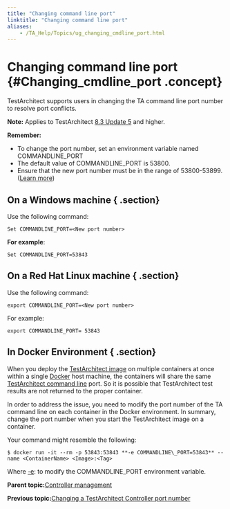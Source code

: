 ```yaml
--- 
title: "Changing command line port"
linktitle: "Changing command line port"
aliases: 
    - /TA_Help/Topics/ug_changing_cmdline_port.html
---
```

# Changing command line port {#Changing_cmdline_port .concept}

TestArchitect supports users in changing the TA command line port number to resolve port conflicts.

**Note:** Applies to TestArchitect [8.3 Update 5](../../TA_ReleaseNotes/DITA_source/Whats_New_8.3_update_5.html) and higher.

**Remember:**

-   To change the port number, set an environment variable named COMMANDLINE\_PORT
-   The default value of COMMANDLINE\_PORT is 53800.
-   Ensure that the new port number must be in the range of 53800-53899. \([Learn more](../../TA_Administration/Topics/adm_port_number_port_ranges.html)\)

## On a Windows machine { .section}

Use the following command:

```
Set COMMANDLINE_PORT=<New port number>
```

**For example**:

```
Set COMMANDLINE_PORT=53843
```

## On a Red Hat Linux machine { .section}

Use the following command:

```
export COMMANDLINE_PORT=<New port number>
```

For example:

```
export COMMANDLINE_PORT= 53843
```

## In Docker Environment { .section}

When you deploy the [TestArchitect image](https://hub.docker.com/r/logigear/testarchitect/) on multiple containers at once within a single [Docker](https://docs.docker.com/engine/docker-overview/) host machine, the containers will share the same [TestArchitect command line](Test_exec_cmd.html) port. So it is possible that TestArchitect test results are not returned to the proper container.

In order to address the issue, you need to modify the port number of the TA command line on each container in the Docker environment. In summary, change the port number when you start the TestArchitect image on a container.

Your command might resemble the following:

```
$ docker run -it --rm -p 53843:53843 **-e COMMANDLINE\_PORT=53843** --name <ContainerName> <Image>:<Tag>  
```

Where [-e](https://docs.docker.com/engine/reference/commandline/run/#options): to modify the COMMANDLINE\_PORT environment variable.

**Parent topic:**[Controller management](../../TA_Help/Topics/Controller_management.html)

**Previous topic:**[Changing a TestArchitect Controller port number](../../TA_Help/Topics/Controller_changing_port.html)

